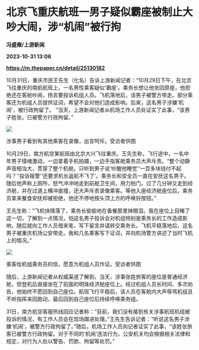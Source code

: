# 北京飞重庆航班一男子疑似霸座被制止大吵大闹，涉“机闹”被行拘
**冯盛雍/上游新闻**

**2023-10-31 13:06**

**https://m.thepaper.cn/detail/25130182**

10月31日，重庆市民王先生（化名）告诉上游新闻记者：“10月29日下午，在北京飞往重庆的南航航班上，一名男性乘客疑似‘霸座’。乘务长想让他坐回原座，他拒绝还在客舱吵闹，扬言要投诉机组人员。飞机落地后，该男子被警方带走。部分乘客还为机组人员提供证词，希望不会对他们造成影响。后来，这名男子涉嫌‘机闹’，被行政拘留了。 ”当天，上游新闻记者从机场工作人员处证实了此事，“该男子姓张，已被警方行政拘留。”

![](https://imagecloud.thepaper.cn/thepaper/image/276/380/35.png)

涉事男子看到有其他乘客在录像，出言呵斥。受访者供图

10月29日，南方航空某航班由北京大兴飞往重庆。王先生称，飞行途中，一名中年男子情绪激动，一边拿着手机拍摄，一边手指客舱乘务员大声斥责。“整个动静声音相当大，贯穿了整个机舱。只听到男子说‘吵醒他睡觉’‘一百多块钱付不起吗？’‘投诉报警’‘还要求机长返航不飞了’。乘务长和安全员一直在安抚这名男子。随后他声称上厕所，怒气冲冲地走到前舱卫生间，用力拍门。过了几分钟又走到经济舱，并在过道上横冲直撞，还大声斥责录像乘客。等他入座经济舱座位后，乘务员拿来餐食安抚却被拒绝，他还不停地按头顶上方的呼唤铃按钮。”

王先生称：“飞机快降落了，乘务长偷偷地在备餐那里抹眼泪。我在座位上目睹了这一切，了解到一点情况，怕这名男子投诉会对机组特别是乘务长的工作造成影响，随后就向工作人员借来笔，写下留言并请转交乘务长。飞机平稳落地后，这名男子被重庆机场公安带走。我和几名乘客写下证词，并向机场警方讲述了当时飞机上的情况。”

![](https://imagecloud.thepaper.cn/thepaper/image/276/380/36.png)

乘客给机组乘务员的信，愿意为机组人员作证。受访者供图

随后，上游新闻记者从权威渠道了解到，当天，涉事张姓旅客的座位是普通经济舱，但登机后直接坐在了前面的明珠经济舱座位上。经过机组人员长时间、多次劝告，他始终不愿回到自己座位。航班飞行平稳后，该人员在客舱内大声辱骂机组且不听指挥来回跑动，最后回到自己座位后持续呼唤乘务组。

31日，南方航空客服热线回应记者称：“目前，我们没有接到有关涉事航班机组被投诉的情况，有工作人员会在现场跟进处理。”王先生告诉记者：“听说这名男子涉嫌‘机闹’，被警方行政拘留了。”随后，机场工作人员向记者证实了此事，“该姓张旅客已被警方行政拘留。对于不同的‘机闹’违法行为，公安机关均会根据相关法律和规定，对行为人处以警告、罚款、拘留等处罚。”